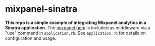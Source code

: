 mixpanel-sinatra
================

**This repo is a simple example of integrating Mixpanel analytics in a Sinatra application.** The [mixpanel gem](https://github.com/zevarito/mixpanel) is included as middleware via a "use" command in <code>application.rb</code>. See <code>application.rb</code> for details on configuration and usage.